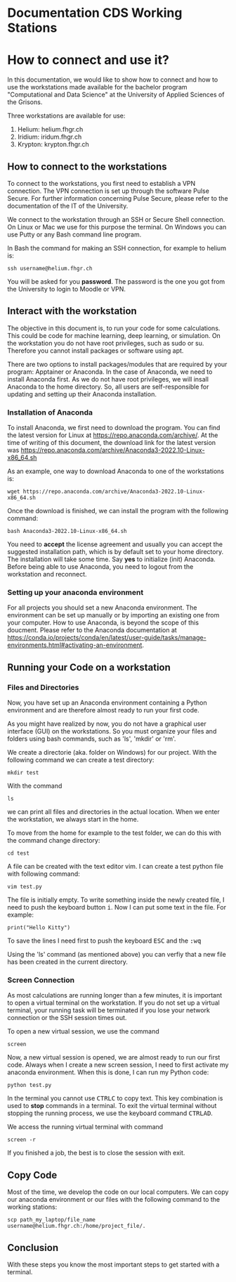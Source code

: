 # Documentation CDS Working Stations
# How to connect and use it?


In this documentation, we would like to show how to connect and how to use the workstations made available for the bachelor program "Computational and Data Science" at the University of Applied Sciences of the Grisons. 

Three workstations are available for use:

1. Helium: helium.fhgr.ch
2. Iridium: iridum.fhgr.ch
3. Krypton: krypton.fhgr.ch


## How to connect to the workstations
To connect to the workstations, you first need to establish a VPN connection. The VPN connection is set up through the software Pulse Secure. For further information concerning Pulse Secure, please refer to the documentation of the IT of the University.

We connect to the workstation through an SSH or Secure Shell connection. On Linux or Mac we use for this purpose the terminal. On Windows you can use Putty or any Bash command line program. 

In Bash the command for making an SSH connection, for example to helium is:
```
ssh username@helium.fhgr.ch
```
You will be asked for you **password**. The password is the one you got from the University to login to Moodle or VPN. 

## Interact with the workstation
The objective in this document is, to run your code for some calculations. This could be code for machine learning, deep learning, or simulation. On the workstation you do not have root privileges, such as sudo or su. Therefore you cannot install packages or software using apt.

There are two options to install packages/modules that are required by your program: Apptainer or Anaconda. In the case of Anaconda, we need to install Anaconda first. As we do not have root privileges, we will insall Anaconda to the home directory. So, all users are self-responsible for updating and setting up their Anaconda installation. 


### Installation of Anaconda
To install Anaconda, we first need to download the program. You can find the latest version for Linux at https://repo.anaconda.com/archive/. At the time of writing of this document, the download link for the latest version was https://repo.anaconda.com/archive/Anaconda3-2022.10-Linux-x86_64.sh 

 As an example, one way to download Anaconda to one of the workstations is:
```
wget https://repo.anaconda.com/archive/Anaconda3-2022.10-Linux-x86_64.sh
```
Once the download is finished, we can install the program with the following command: 
```
bash Anaconda3-2022.10-Linux-x86_64.sh
```
You need to **accept** the license agreement and usually you can accept the suggested installation path, which is by default set to your home directory. The installation will take some time. Say **yes** to initialize (init) Anaconda. Before being able to use Anaconda, you need to logout from the workstation and reconnect. 

### Setting up your anaconda environment
For all projects you should set a new Anaconda environment. The environment can be set up manually or by importing an existing one from your computer. How to use Anaconda, is beyond the scope of this doucment. Please refer to the Anaconda documentation at https://conda.io/projects/conda/en/latest/user-guide/tasks/manage-environments.html#activating-an-environment.


## Running your Code on a workstation
### Files and Directories
Now, you have set up an Anaconda environment containing a Python environment and are therefore almost ready to run your first code. 

As you might have realized by now, you do not have a graphical user interface (GUI) on the workstations. So you must organize your files and folders using bash commands, such as 'ls', 'mkdir' or 'rm'. 

We create a directorie (aka. folder on Windows) for our project. With the following command we can create a test directory:
```
mkdir test
```

With the command 
```
ls
```
we can print all files and directories in the actual location. When we enter the workstation, we always start in the home. 

To move from the home for example to the test folder, we can do this with the command change directory: 
```
cd test
```

A file can be created with the text editor vim. I can create a test python file with following command: 
```
vim test.py
```
The file is initially empty. To write something inside the newly created file, I need to push the keyboard button <kbd>i</kbd>. Now I can put some text in the file. For example:
```
print("Hello Kitty")
```
To save the lines I need first to push the keyboard <kbd>ESC</kbd> and the <kbd>:</kbd><kbd>w</kbd><kbd>q</kbd>

Using the 'ls' command (as mentioned above) you can verfiy that a new file has been created in the current directory. 

### Screen Connection
As most calculations are running longer than a few minutes, it is important to open a virtual terminal on the workstation. If you do not set up a virtual terminal, your running task will be terminated if you lose your network connection or the SSH session times out.

To open a new virtual session, we use the command
```
screen
```

Now, a new virtual session is opened, we are almost ready to run our first code. Always when I create a new screen session, I need to first activate my anaconda environment. When this is done, I can run my Python code:
```
python test.py
```

In the terminal you cannot use <kbd>CTRL</kbd><kbd>C</kbd> to copy text. This key combination is used to **stop** commands in a terminal. 
To exit the virtual terminal without stopping the running process, we use the keyboard command <kbd>CTRL</kbd><kbd>A</kbd><kbd>D</kbd>. 

We access the running virtual terminal with command 
```
screen -r
```
If you finished a job, the best is to close the session with exit. 


## Copy Code
Most of the time, we develop the code on our local computers. We can copy our anaconda environment or our files with the following command to the working stations:
```
scp path_my_laptop/file_name username@helium.fhgr.ch:/home/project_file/.
```


## Conclusion
With these steps you know the most important steps to get started with a terminal.
